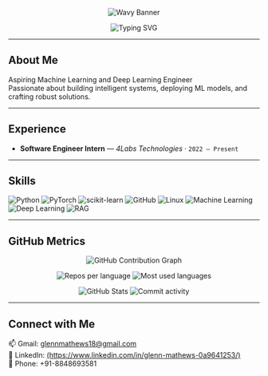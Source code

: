 <p align="center">
  <img src="https://capsule-render.vercel.app/api?type=waving&height=250&color=0:0f172a,100:1e293b&text=GurenMashu&fontSize=60&fontColor=E6EEF7&animation=fadeIn&fontAlign=50&fontAlignY=38&desc=Software%20Engineer%20•%20AI%20%26%20Full-Stack%20Developer&descAlign=50&descAlignY=65&descSize=22" alt="Wavy Banner"/>
</p>
<p align="center">
  <img src="https://readme-typing-svg.herokuapp.com?font=Fira+Code&weight=600&size=26&duration=3000&pause=1000&color=7B61FF&center=true&vCenter=true&width=900&lines=Python+%7C+PyTorch;scikit-learn+%7C+RAG;Machine+Learning+%7C+Deep+Learning;Linux+%7C+GitHub" alt="Typing SVG" />
</p>


---

## About Me
Aspiring Machine Learning and Deep Learning Engineer  
Passionate about building intelligent systems, deploying ML models, and crafting robust solutions.

---

## Experience
- **Software Engineer Intern** — *4Labs Technologies* · `2022 – Present`   

---

## Skills
<p align="center">
  
![Python](https://img.shields.io/badge/Python-3776AB?style=for-the-badge&logo=python&logoColor=white)
![PyTorch](https://img.shields.io/badge/PyTorch-EE4C2C?style=for-the-badge&logo=pytorch&logoColor=white)
![scikit-learn](https://img.shields.io/badge/scikit--learn-F7931E?style=for-the-badge&logo=scikit-learn&logoColor=white)
![GitHub](https://img.shields.io/badge/GitHub-181717?style=for-the-badge&logo=github&logoColor=white)
![Linux](https://img.shields.io/badge/Linux-FCC624?style=for-the-badge&logo=linux&logoColor=black)
![Machine Learning](https://img.shields.io/badge/Machine%20Learning-102230?style=for-the-badge&logo=apachespark&logoColor=white)
![Deep Learning](https://img.shields.io/badge/Deep%20Learning-0A192F?style=for-the-badge&logo=tensorflow&logoColor=white)
![RAG](https://img.shields.io/badge/RAG-5A2E82?style=for-the-badge&logo=OpenAI&logoColor=white)

</p>

---

## GitHub Metrics

<p align="center">
  <img src="https://github-profile-summary-cards.vercel.app/api/cards/profile-details?username=GurenMashu&theme=github_dark" alt="GitHub Contribution Graph"/>
</p>

<p align="center">
  <img src="https://github-profile-summary-cards.vercel.app/api/cards/repos-per-language?username=GurenMashu&theme=github_dark" alt="Repos per language"/>
  <img src="https://github-profile-summary-cards.vercel.app/api/cards/most-commit-language?username=GurenMashu&theme=github_dark" alt="Most used languages"/>
</p>

<p align="center">
  <img src="https://github-profile-summary-cards.vercel.app/api/cards/stats?username=GurenMashu&theme=github_dark" alt="GitHub Stats"/>
  <img src="https://github-profile-summary-cards.vercel.app/api/cards/productive-time?username=GurenMashu&theme=github_dark" alt="Commit activity"/>
</p>

---

## Connect with Me
<p align="left">
  📫 Gmail: <a href="mailto:your.email@gmail.com">glennmathews18@gmail.com</a><br>
  🔗 LinkedIn: <a href="https://www.linkedin.com/in/your-linkedin/">(https://www.linkedin.com/in/glenn-mathews-0a9641253/)</a><br>
  📱 Phone: +91-8848693581
</p>

